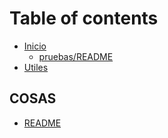 # Table of contents

* [Inicio](README.md)
  * [pruebas/README](readme/pruebas-readme.md)
* [Utiles](README.md)

## COSAS

* [README](cosas/readme.md)
